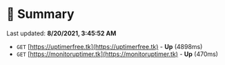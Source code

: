 # 📖 Summary
Last updated: **8/20/2021, 3:45:52 AM**

- `GET` [https://uptimerfree.tk](https://uptimerfree.tk) - **Up** (4898ms)
- `GET` [https://monitoruptimer.tk](https://monitoruptimer.tk) - **Up** (470ms)
